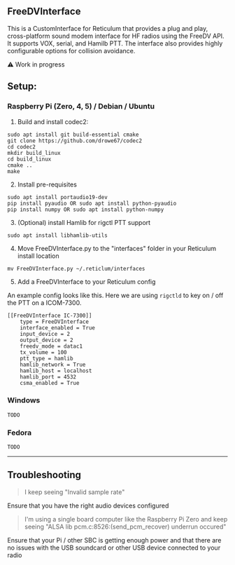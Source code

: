 FreeDVInterface 
-
This is a CustomInterface for Reticulum that provides a plug and play, cross-platform sound modem interface for HF radios using the FreeDV API.
It supports VOX, serial, and Hamilb PTT. The interface also provides highly configurable options for collision avoidance. 

⚠ Work in progress

Setup:
-

### Raspberry Pi (Zero, 4, 5) / Debian / Ubuntu


1. Build and install codec2:
```
sudo apt install git build-essential cmake
git clone https://github.com/drowe67/codec2
cd codec2
mkdir build_linux
cd build_linux
cmake ..
make
```

2. Install pre-requisites 
```
sudo apt install portaudio19-dev
pip install pyaudio OR sudo apt install python-pyaudio 
pip install numpy OR sudo apt install python-numpy

```
3. (Optional) install Hamlib for rigctl PTT support 
```
sudo apt install libhamlib-utils
```

4. Move FreeDVInterface.py to the "interfaces" folder in your Reticulum install location  
```
mv FreeDVInterface.py ~/.reticlum/interfaces
```
5. Add a FreeDVInterface to your Reticulum config 

An example config looks like this. Here we are using `rigctld` to key on / off the PTT on a ICOM-7300. 

```
[[FreeDVInterface IC-7300]]
    type = FreeDVInterface
    interface_enabled = True
    input_device = 2
    output_device = 2
    freedv_mode = datac1
    tx_volume = 100
    ptt_type = hamlib
    hamlib_network = True
    hamlib_host = localhost
    hamlib_port = 4532
    csma_enabled = True
```

### Windows

`TODO`

### Fedora

`TODO`

---



## Troubleshooting
> I keep seeing "Invalid sample rate"

Ensure that you have the right audio devices configured

>I'm using a single board computer like the Raspberry Pi Zero and keep seeing "ALSA lib pcm.c:8526:(send_pcm_recover) underrun occured"

Ensure that your Pi / other SBC is getting enough power and that there are no issues with the USB soundcard or other USB device connected to your radio
>



